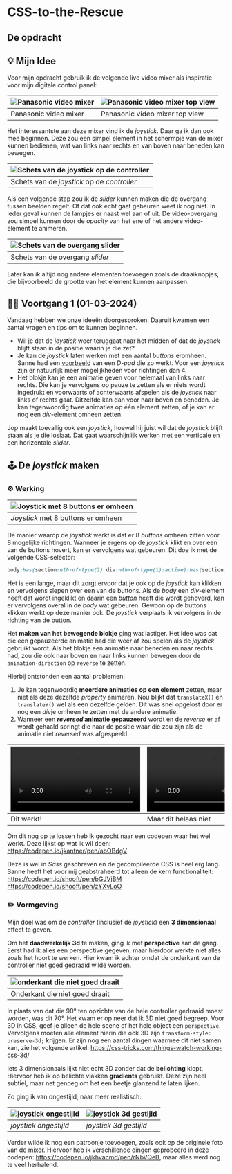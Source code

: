 # CSS-to-the-Rescue

## De opdracht

## 💡 Mijn Idee
Voor mijn opdracht gebruik ik de volgende live video mixer als inspiratie voor mijn digitale control panel:

| ![Panasonic video mixer](./readme-images/video-mixer_1.webp) | ![Panasonic video mixer top view](./readme-images/video-mixer_2.webp) |
| --- | --- |
| Panasonic video mixer | Panasonic video mixer top view |

Het interessantste aan deze mixer vind ik de *joystick*. Daar ga ik dan ook mee beginnen. Deze zou een simpel element in het schermpje van de mixer kunnen bedienen, wat van links naar rechts en van boven naar beneden kan bewegen.

| ![Schets van de joystick op de controller](./readme-images/joystick-schets.webp) |
| --- |
| Schets van de *joystick* op de *controller* |

Als een volgende stap zou ik de *slider* kunnen maken die de overgang tussen beelden regelt. Of dat ook echt gaat gebeuren weet ik nog niet. In ieder geval kunnen de lampjes er naast wel aan of uit. De video-overgang zou simpel kunnen door de *opacity* van het ene of het andere video-element te animeren.

| ![Schets van de overgang slider](./readme-images/overgang-slider-schets.webp) |
| --- |
| Schets van de overgang *slider* |

Later kan ik altijd nog andere elementen toevoegen zoals de draaiknopjes, die bijvoorbeeld de grootte van het element kunnen aanpassen.



## 👨‍💻 Voortgang 1 (01-03-2024)
Vandaag hebben we onze ideeën doorgesproken. Daaruit kwamen een aantal vragen en tips om te kunnen beginnen.

- Wil je dat de *joystick* weer teruggaat naar het midden of dat de *joystick* blijft staan in de positie waarin je die zet?
- Je kan de *joystick* laten werken met een aantal *buttons* eromheen. Sanne had een [voorbeeld](https://codepen.io/shooft/pen/BaEabXy) van een *D-pad* die zo werkt. Voor een *joystick* zijn er natuurlijk meer mogelijkheden voor richtingen dan 4.
- Het blokje kan je een animatie geven voor helemaal van links naar rechts. Die kan je vervolgens op pauze te zetten als er niets wordt ingedrukt en voorwaarts of achterwaarts afspelen als de *joystick* naar links of rechts gaat. Ditzelfde kan dan voor naar boven en beneden. Je kan tegenwoordig twee animaties op één element zetten, of je kan er nog een *div*-element omheen zetten.

Jop maakt toevallig ook een *joystick*, hoewel hij juist wil dat de *joystick* blijft staan als je die loslaat. Dat gaat waarschijnlijk werken met een verticale en een horizontale *slider*.



## 🕹️ De *joystick* maken

### ⚙️ Werking
| ![Joystick met 8 buttons er omheen](./readme-images/joystick.webp) |
| --- |
| *Joystick* met 8 buttons er omheen |

De manier waarop de *joystick* werkt is dat er 8 *buttons* omheen zitten voor 8 mogelijke richtingen. Wanneer je ergens op de *joystick* klikt en over een van de buttons hovert, kan er vervolgens wat gebeuren. Dit doe ik met de volgende CSS-selector:

```css
body:has(section:nth-of-type(2) div:nth-of-type(1):active):has(section:nth-of-type(2) div:nth-of-type(1) button:nth-child(4):hover)
```

Het is een lange, maar dit zorgt ervoor dat je ook op de *joystick* kan klikken en vervolgens slepen over een van de buttons. Als de *body* een *div*-element heeft dat wordt ingeklikt en daarin een *button* heeft die wordt gehoverd, kan er vervolgens overal in de *body* wat gebeuren. Gewoon op de buttons klikken werkt op deze manier ook. De *joystick* verplaats ik vervolgens in de richting van de button.

Het **maken van het bewegende blokje** ging wat lastiger. Het idee was dat die een gepauzeerde animatie had die weer af zou spelen als de *joystick* gebruikt wordt. Als het blokje een animatie naar beneden en naar rechts had, zou die ook naar boven en naar links kunnen bewegen door de `animation-direction` op `reverse` te zetten.

Hierbij ontstonden een aantal problemen:

1. Je kan tegenwoordig **meerdere animaties op een element** zetten, maar niet als deze dezelfde *property* animeren. Nou blijkt dat `translateX()` en `translateY()` wel als een dezelfde gelden. Dit was snel opgelost door er nog een *div*je omheen te zetten met de andere animatie.
2. Wanneer een ***reversed* animatie gepauzeerd** wordt en de *reverse* er af wordt gehaald springt die naar de positie waar die zou zijn als de animatie niet *reversed* was afgespeeld.

|<video src="./readme-images/joystick-try_1.mov"/>|<video src="./readme-images/joystick-try_1-issue.mov"/>|
| --- | --- |
| Dit werkt! | Maar dit helaas niet |

Om dit nog op te lossen heb ik gezocht naar een codepen waar het wel werkt. Deze lijkst op wat ik wil doen:
https://codepen.io/jkantner/pen/abOBdgV

Deze is wel in *Sass* geschreven en de gecompileerde CSS is heel erg lang. Sanne heeft het voor mij geabstraheerd tot alleen de kern functionaliteit:
https://codepen.io/shooft/pen/bGJVjBM
https://codepen.io/shooft/pen/zYXvLoO

### ✏️ Vormgeving
Mijn doel was om de *controller* (inclusief de *joystick*) een **3 dimensionaal** effect te geven. 

Om het **daadwerkelijk 3d** te maken, ging ik met **perspective** aan de gang. Eerst had ik alles een perspective gegeven, maar hierdoor werkte niet alles zoals het hoort te werken. Hier kwam ik achter omdat de onderkant van de controller niet goed gedraaid wilde worden.

| ![onderkant die niet goed draait](./readme-images/onderkant-fout.webp) |
| --- |
| Onderkant die niet goed draait |

In plaats van dat die 90° ten opzichte van de hele controller gedraaid moest worden, was dit 70°. Het kwam er op neer dat ik 3D niet goed begreep. Voor 3D in CSS, geef je alleen de hele scene of het hele object een `perspective`. Vervolgens moeten alle element hierin die ook 3D zijn `transform-style: preserve-3d;` krijgen. Er zijn nog een aantal dingen waarmee dit niet samen kan, zie het volgende artikel: 
https://css-tricks.com/things-watch-working-css-3d/

Iets 3 dimensionaals lijkt niet echt 3D zonder dat de **belichting** klopt. Hiervoor heb ik op belichte vlakken **gradients** gebruikt. Deze zijn heel subtiel, maar net genoeg om het een beetje glanzend te laten lijken.

Zo ging ik van ongestijld, naar meer realistisch:

| ![joystick ongestijld](./joystick.webp) | ![joystick 3d gestijld](./joystick-3d.webp) |
| --- | --- |
| *joystick ongestijld* | *joystick 3d gestijld* |

Verder wilde ik nog een patroonje toevoegen, zoals ook op de originele foto van de mixer. Hiervoor heb ik verschillende dingen geprobeerd in deze codepen: https://codepen.io/jkhvacmd/pen/rNbVQeB, maar alles werd nog te veel herhalend.
